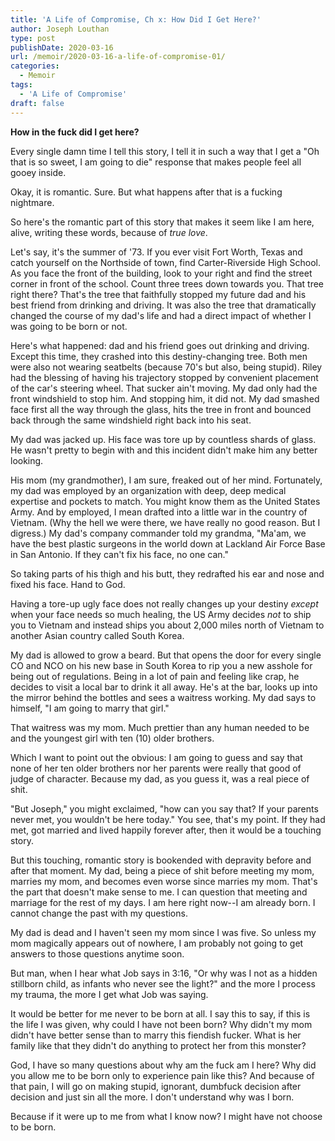 ```yaml
---
title: 'A Life of Compromise, Ch x: How Did I Get Here?'
author: Joseph Louthan
type: post
publishDate: 2020-03-16
url: /memoir/2020-03-16-a-life-of-compromise-01/
categories:
  - Memoir
tags:
  - 'A Life of Compromise'
draft: false
---
```


**How in the fuck did I get here?**

Every single damn time I tell this story, I tell it in such a way that I get a "Oh that is so sweet, I am going to die" response that makes people feel all gooey inside. 

Okay, it is romantic. Sure. But what happens after that is a fucking nightmare. 

So here's the romantic part of this story that makes it seem like I am here, alive, writing these words, because of *true love*. 

Let's say, it's the summer of '73. If you ever visit Fort Worth, Texas and catch yourself on the Northside of town, find Carter-Riverside High School. As you face the front of the building, look to your right and find the street corner in front of the school. Count three trees down towards you. That tree right there? That's the tree that faithfully stopped my future dad and his best friend from drinking and driving. It was also the tree that dramatically changed the course of my dad's life and had a direct impact of whether I was going to be born or not.

Here's what happened: dad and his friend goes out drinking and driving. Except this time, they crashed into this destiny-changing tree. Both men were also not wearing seatbelts (because 70's but also, being stupid). Riley had the blessing of having his trajectory stopped by convenient placement of the car's steering wheel. That sucker ain't moving. My dad only had the front windshield to stop him. And stopping him, it did not. My dad smashed face first all the way through the glass, hits the tree in front and bounced back through the same windshield right back into his seat.

My dad was jacked up. His face was tore up by countless shards of glass. He wasn't pretty to begin with and this incident didn't make him any better looking. 

His mom (my grandmother), I am sure, freaked out of her mind. Fortunately, my dad was employed by an organization with deep, deep medical expertise and pockets to match. You might know them as the United States Army. And by employed, I mean drafted into a little war in the country of Vietnam. (Why the hell we were there, we have really no good reason. But I digress.) My dad's company commander told my grandma, "Ma'am, we have the best plastic surgeons in the world down at Lackland Air Force Base in San Antonio. If they can't fix his face, no one can."

So taking parts of his thigh and his butt, they redrafted his ear and nose and fixed his face. Hand to God.

Having a tore-up ugly face does not really changes up your destiny *except* when your face needs so much healing, the US Army decides *not* to ship you to Vietnam and instead ships you about 2,000 miles north of Vietnam to another Asian country called South Korea.

My dad is allowed to grow a beard. But that opens the door for every single CO and NCO on his new base in South Korea to rip you a new asshole for being out of regulations. Being in a lot of pain and feeling like crap, he decides to visit a local bar to drink it all away. He's at the bar, looks up into the mirror behind the bottles and sees a waitress working. My dad says to himself, "I am going to marry that girl."

That waitress was my mom. Much prettier than any human needed to be and the youngest girl with ten (10) older brothers. 

Which I want to point out the obvious: I am going to guess and say that none of her ten older brothers nor her parents were really that good of judge of character.  Because my dad, as you guess it, was a real piece of shit.

"But Joseph," you might exclaimed, "how can you say that? If your parents never met, you wouldn't be here today." You see, that's my point. If they had met, got married and lived happily forever after, then it would be a touching story.

But this touching, romantic story is bookended with depravity before and after that moment. My dad, being a piece of shit before meeting my mom, marries my mom, and becomes even worse since marries my mom. That's the part that doesn't make sense to me. I can question that meeting and marriage for the rest of my days. I am here right now--I am already born. I cannot change the past with my questions. 

My dad is dead and I haven't seen my mom since I was five. So unless my mom magically appears out of nowhere, I am probably not going to get answers to those questions anytime soon.

But man, when I hear what Job says in 3:16, "Or why was I not as a hidden stillborn child, as infants who never see the light?" and the more I process my trauma, the more I get what Job was saying.

It would be better for me never to be born at all. I say this to say, if this is the life I was given, why could I have not been born?  Why didn't my mom didn't have better sense than to marry this fiendish fucker. What is her family like that they didn't do anything to protect her from this monster? 

God, I have so many questions about why am the fuck am I here? Why did you allow me to be born only to experience pain like this? And because of that pain, I will go on making stupid, ignorant, dumbfuck decision after decision and just sin all the more. I don't understand why was I born.

Because if it were up to me from what I know now? I might have not choose to be born.